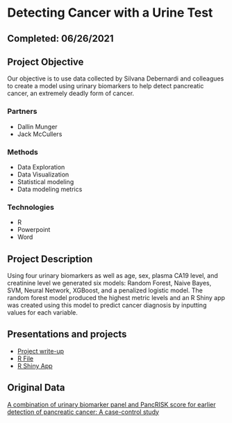 # Detecting Cancer with a Urine Test

## Completed: 06/26/2021

## Project Objective
Our objective is to use data collected by Silvana Debernardi and colleagues to create a model using urinary biomarkers to help detect pancreatic cancer, an extremely deadly form of cancer.

### Partners
* Dallin Munger
* Jack McCullers

### Methods
* Data Exploration
* Data Visualization
* Statistical modeling
* Data modeling metrics

### Technologies
* R
* Powerpoint
* Word

## Project Description
Using four urinary biomarkers as well as age, sex, plasma CA19 level, and creatinine level we generated six models: Random Forest, Naive Bayes, SVM, Neural Network, XGBoost, and a penalized logistic model. The random forest model produced the highest metric levels and an R Shiny app was created using this model to predict cancer diagnosis by inputting values for each variable. 


## Presentations and projects
* [Project write-up](https://github.com/isabellaoakes/Detecting-Cancer-with-a-Urine-Test/blob/main/Final%20Project%20Report%20-%20Team%205.pdf)
* [R File](https://github.com/isabellaoakes/Detecting-Cancer-with-a-Urine-Test/blob/main/Pancreaticcancer%20(2).Rmd)
* [R Shiny App](https://github.com/isabellaoakes/Detecting-Cancer-with-a-Urine-Test/blob/main/PancreaticCancerApp.R)

## Original Data
[A combination of urinary biomarker panel and PancRISK score for earlier detection of pancreatic cancer: A case-control study](https://journals.plos.org/plosmedicine/article?id=10.1371/journal.pmed.1003489)
